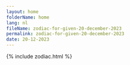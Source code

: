 ```yaml
---
layout: home
folderName: home
lang: nl
fileName: zodiac-for-given-20-december-2023
permalink: zodiac-for-given-20-december-2023
date: 20-12-2023
---
```

{% include zodiac.html %}
